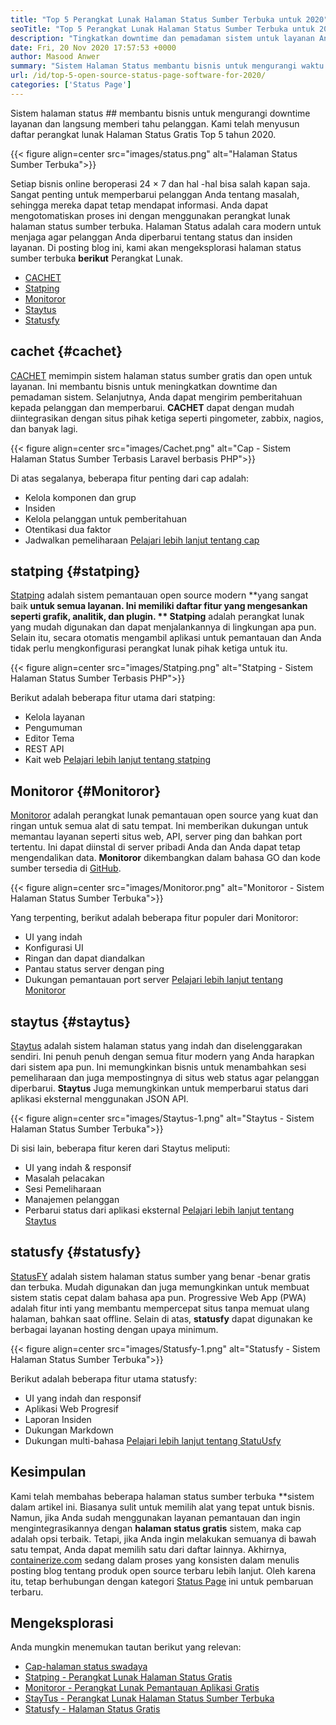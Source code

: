 ```yaml
---
title: "Top 5 Perangkat Lunak Halaman Status Sumber Terbuka untuk 2020" 
seoTitle: "Top 5 Perangkat Lunak Halaman Status Sumber Terbuka untuk 2020" 
description: "Tingkatkan downtime dan pemadaman sistem untuk layanan Anda dengan bantuan sistem halaman status sumber gratis dan terbuka. Kirim pemberitahuan untuk memperbarui pelanggan." 
date: Fri, 20 Nov 2020 17:57:53 +0000
author: Masood Anwer
summary: "Sistem Halaman Status membantu bisnis untuk mengurangi waktu henti layanan dan langsung memberi tahu pelanggan. Kami telah menyusun daftar perangkat lunak Halaman Status Gratis Top 5 tahun 2020." 
url: /id/top-5-open-source-status-page-software-for-2020/
categories: ['Status Page']
---
```


Sistem halaman status ## membantu bisnis untuk mengurangi downtime layanan dan langsung memberi tahu pelanggan. Kami telah menyusun daftar perangkat lunak Halaman Status Gratis Top 5 tahun 2020.

{{< figure align=center src="images/status.png" alt="Halaman Status Sumber Terbuka">}}

Setiap bisnis online beroperasi 24 × 7 dan hal -hal bisa salah kapan saja. Sangat penting untuk memperbarui pelanggan Anda tentang masalah, sehingga mereka dapat tetap mendapat informasi. Anda dapat mengotomatiskan proses ini dengan menggunakan perangkat lunak halaman status sumber terbuka. Halaman Status adalah cara modern untuk menjaga agar pelanggan Anda diperbarui tentang status dan insiden layanan. Di posting blog ini, kami akan mengeksplorasi halaman status sumber terbuka **berikut**  Perangkat Lunak.
  * [CACHET][1]
  * [Statping][2]
  * [Monitoror][3]
  * [Staytus][4]
  * [Statusfy][5]

## cachet   {#cachet}
[CACHET][6] memimpin sistem halaman status sumber gratis dan open untuk layanan. Ini membantu bisnis untuk meningkatkan downtime dan pemadaman sistem. Selanjutnya, Anda dapat mengirim pemberitahuan kepada pelanggan dan memperbarui. **CACHET**  dapat dengan mudah diintegrasikan dengan situs pihak ketiga seperti pingometer, zabbix, nagios, dan banyak lagi.

{{< figure align=center src="images/Cachet.png" alt="Cap - Sistem Halaman Status Sumber Terbasis Laravel berbasis PHP">}}

Di atas segalanya, beberapa fitur penting dari cap adalah:
  * Kelola komponen dan grup
  * Insiden
  * Kelola pelanggan untuk pemberitahuan
  * Otentikasi dua faktor
  * Jadwalkan pemeliharaan
[Pelajari lebih lanjut tentang cap][7]

## statping   {#statping}
[Statping][8] adalah sistem pemantauan open source modern **yang sangat baik  **untuk semua layanan. Ini memiliki daftar fitur yang mengesankan seperti grafik, analitik, dan plugin. **  Statping**  adalah perangkat lunak yang mudah digunakan dan dapat menjalankannya di lingkungan apa pun. Selain itu, secara otomatis mengambil aplikasi untuk pemantauan dan Anda tidak perlu mengkonfigurasi perangkat lunak pihak ketiga untuk itu.

{{< figure align=center src="images/Statping.png" alt="Statping - Sistem Halaman Status Sumber Terbasis PHP">}}

Berikut adalah beberapa fitur utama dari statping:
  * Kelola layanan
  * Pengumuman
  * Editor Tema
  * REST API
  * Kait web
[Pelajari lebih lanjut tentang statping][9]

## Monitoror   {#Monitoror}
[Monitoror][10] adalah perangkat lunak pemantauan open source yang kuat dan ringan untuk semua alat di satu tempat. Ini memberikan dukungan untuk memantau layanan seperti situs web, API, server ping dan bahkan port tertentu. Ini dapat diinstal di server pribadi Anda dan Anda dapat tetap mengendalikan data. **Monitoror**  dikembangkan dalam bahasa GO dan kode sumber tersedia di [GitHub][11].

{{< figure align=center src="images/Monitoror.png" alt="Monitoror - Sistem Halaman Status Sumber Terbuka">}}

Yang terpenting, berikut adalah beberapa fitur populer dari Monitoror:
  * UI yang indah
  * Konfigurasi UI
  * Ringan dan dapat diandalkan
  * Pantau status server dengan ping
  * Dukungan pemantauan port server
[Pelajari lebih lanjut tentang Monitoror][12]

## staytus   {#staytus}
[Staytus][13] adalah sistem halaman status yang indah dan diselenggarakan sendiri. Ini penuh penuh dengan semua fitur modern yang Anda harapkan dari sistem apa pun. Ini memungkinkan bisnis untuk menambahkan sesi pemeliharaan dan juga mempostingnya di situs web status agar pelanggan diperbarui. **Staytus**  Juga memungkinkan untuk memperbarui status dari aplikasi eksternal menggunakan JSON API.

{{< figure align=center src="images/Staytus-1.png" alt="Staytus - Sistem Halaman Status Sumber Terbuka">}}

Di sisi lain, beberapa fitur keren dari Staytus meliputi:
  * UI yang indah & responsif
  * Masalah pelacakan
  * Sesi Pemeliharaan
  * Manajemen pelanggan
  * Perbarui status dari aplikasi eksternal
[Pelajari lebih lanjut tentang Staytus][14]

## statusfy   {#statusfy}
[StatusFY][15] adalah sistem halaman status sumber yang benar -benar gratis dan terbuka. Mudah digunakan dan juga memungkinkan untuk membuat sistem statis cepat dalam bahasa apa pun. Progressive Web App (PWA) adalah fitur inti yang membantu mempercepat situs tanpa memuat ulang halaman, bahkan saat offline. Selain di atas, **statusfy**  dapat digunakan ke berbagai layanan hosting dengan upaya minimum.

{{< figure align=center src="images/Statusfy-1.png" alt="Statusfy - Sistem Halaman Status Sumber Terbuka">}}

Berikut adalah beberapa fitur utama statusfy:
  * UI yang indah dan responsif
  * Aplikasi Web Progresif
  * Laporan Insiden
  * Dukungan Markdown
  * Dukungan multi-bahasa
[Pelajari lebih lanjut tentang StatuUsfy][16]

## Kesimpulan
Kami telah membahas beberapa halaman status sumber terbuka **sistem dalam artikel ini. Biasanya sulit untuk memilih alat yang tepat untuk bisnis. Namun, jika Anda sudah menggunakan layanan pemantauan dan ingin mengintegrasikannya dengan  **halaman status gratis**   sistem, maka cap adalah opsi terbaik. Tetapi, jika Anda ingin melakukan semuanya di bawah satu tempat, Anda dapat memilih satu dari daftar lainnya.
Akhirnya, [containerize.com][17] sedang dalam proses yang konsisten dalam menulis posting blog tentang produk open source terbaru lebih lanjut. Oleh karena itu, tetap berhubungan dengan kategori [Status Page][18] ini untuk pembaruan terbaru.

## Mengeksplorasi
Anda mungkin menemukan tautan berikut yang relevan:
  * [Cap-halaman status swadaya][7]
  * [Statping - Perangkat Lunak Halaman Status Gratis][9]
  * [Monitoror - Perangkat Lunak Pemantauan Aplikasi Gratis][12]
  * [StayTus - Perangkat Lunak Halaman Status Sumber Terbuka][14]
  * [Statusfy - Halaman Status Gratis][16]

  
[1]: #Cachet
[2]: #Statping
[3]: #Monitoror
[4]: #Staytus
[5]: #Statusfy
[6]: https://cachethq.io/
[7]: https://products.containerize.com/status/cachet
[8]: https://statping.com
[9]: https://products.containerize.com/status/statping
[10]: https://monitoror.com
[11]: https://github.com/monitoror/monitoror
[12]: https://products.containerize.com/status/monitoror
[13]: https://staytus.co
[14]: https://products.containerize.com/status/staytus
[15]: https://marquez.co/statusfy
[16]: https://products.containerize.com/status/statusfy
[17]: https://containerize.com
[18]: https://blog.containerize.com/category/status-page/
